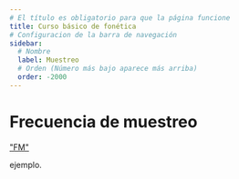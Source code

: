 ```yaml
---
# El título es obligatorio para que la página funcione
title: Curso básico de fonética
# Configuracion de la barra de navegación
sidebar:
  # Nombre
  label: Muestreo
  # Orden (Número más bajo aparece más arriba)
  order: -2000
---
```

# Frecuencia de muestreo

["FM"](/images/animacion_muestras.gif)

ejemplo.
